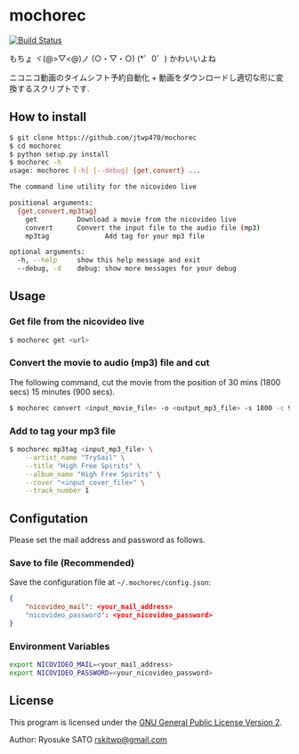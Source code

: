 # mochorec

[![Build Status](https://travis-ci.com/jtwp470/mochorec.svg?token=6crSMqpz9hor3RSfEisa&)](https://travis-ci.com/jtwp470/mochorec)

もちょ ヾ(@>▽<@)ノ (○・▽・○)  (*゜0゜) かわいいよね

ニコニコ動画のタイムシフト予約自動化 + 動画をダウンロードし適切な形に変換するスクリプトです.

## How to install

```bash
$ git clone https://github.com/jtwp470/mochorec
$ cd mochorec
$ python setup.py install
$ mochorec -h
usage: mochorec [-h] [--debug] {get,convert} ...

The command line utility for the nicovideo live

positional arguments:
  {get,convert,mp3tag}
    get          Download a movie from the nicovideo live
    convert      Convert the input file to the audio file (mp3)
    mp3tag              Add tag for your mp3 file

optional arguments:
  -h, --help     show this help message and exit
  --debug, -d    debug: show more messages for your debug
```

## Usage

### Get file from the nicovideo live
```bash
$ mochorec get <url>
```

### Convert the movie to audio (mp3) file and cut
The following command, cut the movie from the position of 30 mins (1800 secs) 15 minutes (900 secs).

```bash
$ mochorec convert <input_movie_file> -o <output_mp3_file> -s 1800 -c 900
```

### Add to tag your mp3 file

```bash
$ mochorec mp3tag <input_mp3_file> \
    --artist_name "TrySail" \
    --title "High Free Spirits" \
    --album_name "High Free Spirits" \
    --cover "<input_cover_file>" \
    --track_number 1
```

## Configutation
Please set the mail address and password as follows.

### Save to file (Recommended)
Save the configuration file at `~/.mochorec/config.json`:

```json
{
	"nicovideo_mail": <your_mail_address>
	"nicovideo_password": <your_nicovideo_password>
}
```

### Environment Variables

```bash
export NICOVIDEO_MAIL=<your_mail_address>
export NICOVIDEO_PASSWORD=<your_nicovideo_password>
```


## License
This program is licensed under the [GNU General Public License Version 2](./LICENSE.txt).

Author: Ryosuke SATO <rskjtwp@gmail.com>
